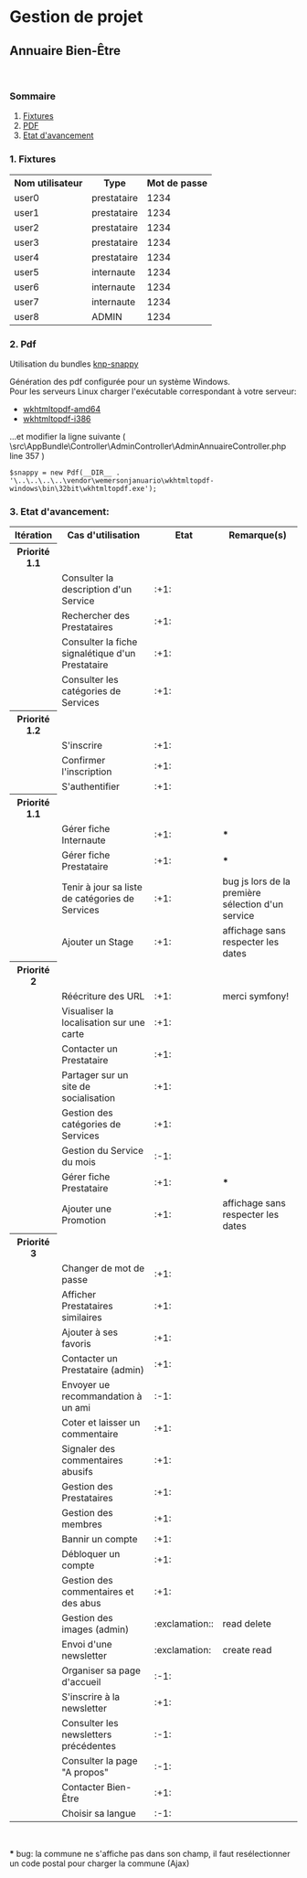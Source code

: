
<h1 >Gestion de projet</h1>
<h2>Annuaire Bien-Être</h2>
<br>

<h3>Sommaire</h3>
<ol>
<li><a href="#fixture">Fixtures</a></li>
<li><a href="#pdf">PDF</a></li>
<li><a href="#etat">Etat d'avancement</a></li>
</ol>

<h3 id="fixture">1. Fixtures</h3>
<table>
<tr>
<th>Nom utilisateur</th><th>Type</th><th>Mot de passe</th>
</tr>
<tr><td>user0</td><td>prestataire</td><td>1234</td></tr>
<tr><td>user1</td><td>prestataire</td><td>1234</td></tr>
<tr><td>user2</td><td>prestataire</td><td>1234</td></tr>
<tr><td>user3</td><td>prestataire</td><td>1234</td></tr>
<tr><td>user4</td><td>prestataire</td><td>1234</td></tr>
<tr><td>user5</td><td>internaute</td><td>1234</td></tr>
<tr><td>user6</td><td>internaute</td><td>1234</td></tr>
<tr><td>user7</td><td>internaute</td><td>1234</td></tr>
<tr><td>user8</td><td>ADMIN</td><td>1234</td></tr>
</table>

<h3 id="pdf">2. Pdf</h3>

<p>Utilisation du bundles <a href="https://packagist.org/packages/knplabs/knp-snappy">knp-snappy</a></p>
<p>Génération des pdf configurée pour un système Windows.<br>
Pour les serveurs Linux charger l'exécutable correspondant à votre serveur:
<ul>
<li><a href="https://packagist.org/packages/h4cc/wkhtmltopdf-amd64">wkhtmltopdf-amd64</a></li>
<li><a href="https://packagist.org/packages/h4cc/wkhtmltopdf-i386">wkhtmltopdf-i386</a></li>
</ul>
...et modifier la ligne suivante ( \src\AppBundle\Controller\AdminController\AdminAnnuaireController.php line 357 )

<p><code>$snappy = new Pdf(__DIR__ . '\..\..\..\..\vendor\wemersonjanuario\wkhtmltopdf-windows\bin\32bit\wkhtmltopdf.exe');</code></p>


<h3 id="etat">3. Etat d'avancement:</h3>
<table>
    <tr><th>Itération</th><th>Cas d'utilisation</th><th>Etat</th><th>Remarque(s)</th></tr>
    <tr><th>Priorité 1.1</th></tr>
    <tr><td></td><td>Consulter la description d'un Service</td><td>:+1:</td><td></td></tr>
    <tr><td></td><td>Rechercher des Prestataires</td><td>:+1:</td><td></td></tr>
    <tr><td></td><td>Consulter la fiche signalétique d'un Prestataire</td><td>:+1:</td><td></td></tr>
    <tr><td></td><td>Consulter les catégories de Services </td><td>:+1:</td><td></td></tr>
    <tr><th>Priorité 1.2</th></tr>
    <tr><td></td><td>S'inscrire</td><td>:+1:</td><td></td></tr>
    <tr><td></td><td>Confirmer l'inscription</td><td>:+1:</td><td></td></tr>
    <tr><td></td><td>S'authentifier</td><td>:+1:</td><td></td></tr>
    <tr><th>Priorité 1.1</th></tr>
    <tr><td></td><td>Gérer fiche Internaute</td><td>:+1:</td><td><b>*</b></td></tr>
    <tr><td></td><td>Gérer fiche Prestataire</td><td>:+1:</td><td><b>*</b></td></tr>
    <tr><td></td><td>Tenir à jour sa liste de catégories de Services</td><td>:+1:</td><td>bug js lors de la première sélection d'un service</td></tr>
    <tr><td></td><td>Ajouter un Stage</td><td>:+1:</td><td>affichage sans respecter les dates</td></tr>
    <tr><th>Priorité 2</th></tr>
    <tr><td></td><td>Réécriture des URL</td><td>:+1:</td><td>merci symfony!</td></tr>
    <tr><td></td><td>Visualiser la localisation sur une carte</td><td>:+1:</td><td></td></tr>
    <tr><td></td><td>Contacter un Prestataire</td><td>:+1:</td><td></td></tr>
    <tr><td></td><td>Partager sur un site de socialisation</td><td>:+1:</td><td></td></tr>
    <tr><td></td><td>Gestion des catégories de Services</td><td>:+1:</td><td></td></tr>
    <tr><td></td><td>Gestion du Service du mois</td><td>:-1:</td><td></td></tr>
    <tr><td></td><td>Gérer fiche Prestataire</td><td>:+1:</td><td><b>*</b></td></tr>
    <tr><td></td><td>Ajouter une Promotion</td><td>:+1:</td><td>affichage sans respecter les dates</td></tr>
    <tr><th>Priorité 3</th></tr>
    <tr><td></td><td>Changer de mot de passe</td><td>:+1:</td><td></td></tr>
    <tr><td></td><td>Afficher Prestataires similaires</td><td>:+1:</td><td></td></tr>
    <tr><td></td><td>Ajouter à ses favoris</td><td>:+1:</td><td></td></tr>
    <tr><td></td><td>Contacter un Prestataire (admin)</td><td>:+1:</td><td></td></tr>
    <tr><td></td><td>Envoyer ue recommandation à un ami</td><td>:-1:</td><td></td></tr>
    <tr><td></td><td>Coter et laisser un commentaire</td><td>:+1:</td><td></td></tr>
    <tr><td></td><td>Signaler des commentaires abusifs</td><td>:+1:</td><td></td></tr>
    <tr><td></td><td>Gestion des Prestataires</td><td>:+1:</td><td></td></tr>
    <tr><td></td><td>Gestion des membres</td><td>:+1:</td><td></td></tr>
    <tr><td></td><td>Bannir un compte</td><td>:+1:</td><td></td></tr>
    <tr><td></td><td>Débloquer un compte</td><td>:+1:</td><td></td></tr>
    <tr><td></td><td>Gestion des commentaires et des abus</td><td>:+1:</td><td></td></tr>
    <tr><td></td><td>Gestion des images (admin)</td><td>:exclamation::</td><td>read delete</td></tr>
    <tr><td></td><td>Envoi d'une newsletter</td><td>:exclamation:</td><td>create read</td></tr>
    <tr><td></td><td>Organiser sa page d'accueil</td><td>:-1:</td><td></td></tr>
    <tr><td></td><td>S'inscrire à la newsletter</td><td>:+1:</td><td></td></tr>
    <tr><td></td><td>Consulter les newsletters précédentes</td><td>:-1:</td><td></td></tr>
    <tr><td></td><td>Consulter la page "A propos"</td><td>:-1:</td><td></td></tr>
    <tr><td></td><td>Contacter Bien-Être</td><td>:+1:</td><td></td></tr>
    <tr><td></td><td>Choisir sa langue</td><td>:-1:</td><td></td></tr>
</table>
<br>
<p><b>*</b> bug: la commune ne s'affiche pas dans son champ, il faut resélectionner un code postal pour charger la commune (Ajax)</p>
